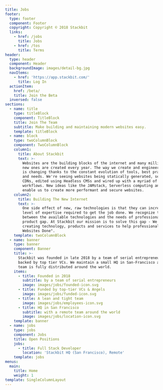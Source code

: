 ```yaml
---
title: Jobs
footer:
  type: footer
  component: Footer
  copyright: Copyright © 2018 Stackbit
  links:
    - href: /jobs
      title: Jobs
    - href: /tos
      title: Terms
header:
  type: header
  component: Header
  backgroundImage: images/detail-bg.jpg
  navItems:
    - href: 'https://app.stackbit.com/'
      title: Log In
  actionItem:
    href: /beta/
    title: Join the Beta
  inversed: false
sections:
  - name: title
    type: titleBlock
    component: TitleBlock
    title: Join The Team
    subtitle: Make building and maintaining modern websites easy.
    template: titleBlock
  - name: block
    type: twoColumnBlock
    component: TwoColumnBlock
    column1:
      title: About Stackbit
      text: >-
        Websites are the building blocks of the internet and many millions of
        new ones are created every year. The way we create and engineer websites
        is changing thanks to the constant evolution of tools, best practices
        and needs. We're seeing websites being statically generated, served from
        CDNs, edited using Headless CMSs and wired up with a myriad of developer
        workflows. New ideas like the JAMstack, Serverless computing and GitOps
        enable us to create more performant and secure websites.
    column2:
      title: Building The New Internet
      text: >-
        One side effect of new, raw technologies is that they can increase the
        level of expertise required to get the job done. We recognize this gap
        between the available technologies and the needs of professionals as the
        product gap. At Stackbit our mission is to solve this gap - We're
        creating technology, products and services to help professionals "Get
        Websites Done".
    template: twoColumnBlock
  - name: banner
    type: banner
    component: Banner
    title: >-
      Stackbit was founded in late 2018 by a team of serial entrepreneurs and is
      backed by top tier VCs. We maintain a small HQ in San-Francisco and our
      team is fully distributed around the world.
    items:
      - title: Founded in 2018
        subtitle: by a team of serial entrepreneurs
        image: images/jobs/founded-icon.svg
      - title: Funded by top-tier VCs & Angels
        image: images/jobs/funded-icon.svg
      - title: A lean and tight team
        image: images/jobs/employees-icon.svg
      - title: HQ in San Francisco
        subtitle: with a remote team around the world
        image: images/jobs/location-icon.svg
    template: banner
  - name: jobs
    type: jobs
    component: Jobs
    title: Open Positions
    jobs:
      - title: Full Stack Developer
        location: 'Stackbit HQ (San Francisco), Remote'
    template: jobs
menus:
  main:
    title: Home
    weight: 1
template: SingleColumnLayout
---
```

